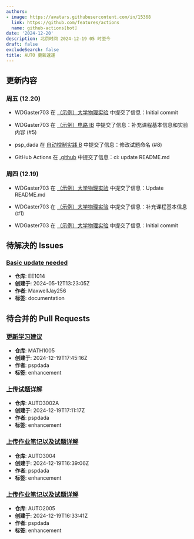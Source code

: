 ```yaml
---
authors:
- image: https://avatars.githubusercontent.com/in/15368
  link: https://github.com/features/actions
  name: github-actions[bot]
date: '2024-12-20'
description: 北京时间 2024-12-19 05 时至今
draft: false
excludeSearch: false
title: AUTO 更新速递
---
```


## 更新内容

### 周五 (12.20)

- WDGaster703 在 [（示例）大学物理实验](https://github.com/HITSZ-OpenAuto/ENGG1003) 中提交了信息：Initial commit

- WDGaster703 在 [（示例）电路 IB](https://github.com/HITSZ-OpenAuto/EE1014) 中提交了信息：补充课程基本信息和实验内容 (#5)

- psp_dada 在 [自动控制实践 B](https://github.com/HITSZ-OpenAuto/AUTO3002B) 中提交了信息：修改试题命名 (#8)

- GitHub Actions 在 [.github](https://github.com/HITSZ-OpenAuto/.github) 中提交了信息：ci: update README.md

### 周四 (12.19)

- WDGaster703 在 [（示例）大学物理实验](https://github.com/HITSZ-OpenAuto/EE2004) 中提交了信息：Update README.md

- WDGaster703 在 [（示例）大学物理实验](https://github.com/HITSZ-OpenAuto/EE2004) 中提交了信息：补充课程基本信息 (#1)

- WDGaster703 在 [（示例）大学物理实验](https://github.com/HITSZ-OpenAuto/EE2004) 中提交了信息：Initial commit

## 待解决的 Issues

### [Basic update needed](https://github.com/HITSZ-OpenAuto/EE1014/issues/1)

- **仓库**: EE1014
- **创建于**: 2024-05-12T13:23:05Z
- **作者**: MaxwellJay256
- **标签**: documentation

## 待合并的 Pull Requests

### [更新学习建议](https://github.com/HITSZ-OpenAuto/MATH1005/pull/10)

- **仓库**: MATH1005
- **创建于**: 2024-12-19T17:45:16Z
- **作者**: pspdada
- **标签**: enhancement

### [上传试题详解](https://github.com/HITSZ-OpenAuto/AUTO3002A/pull/20)

- **仓库**: AUTO3002A
- **创建于**: 2024-12-19T17:11:17Z
- **作者**: pspdada
- **标签**: enhancement

### [上传作业笔记以及试题详解](https://github.com/HITSZ-OpenAuto/AUTO3004/pull/8)

- **仓库**: AUTO3004
- **创建于**: 2024-12-19T16:39:06Z
- **作者**: pspdada
- **标签**: enhancement

### [上传作业笔记以及试题详解](https://github.com/HITSZ-OpenAuto/AUTO2005/pull/11)

- **仓库**: AUTO2005
- **创建于**: 2024-12-19T16:33:41Z
- **作者**: pspdada
- **标签**: enhancement


